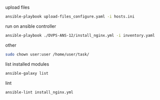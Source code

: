upload files

```bash
ansible-playbook upload-files_configure.yaml -i hosts.ini
```

run on ansible controller

```bash
ansible-playbook ./DVPS-ANS-12/install_nginx.yml -i inventory.yaml
```

other

```bash
sudo chown user:user /home/user/task/
```

list installed modules

```bash
ansible-galaxy list
```

lint 

```bash
ansible-lint install_nginx.yml
```